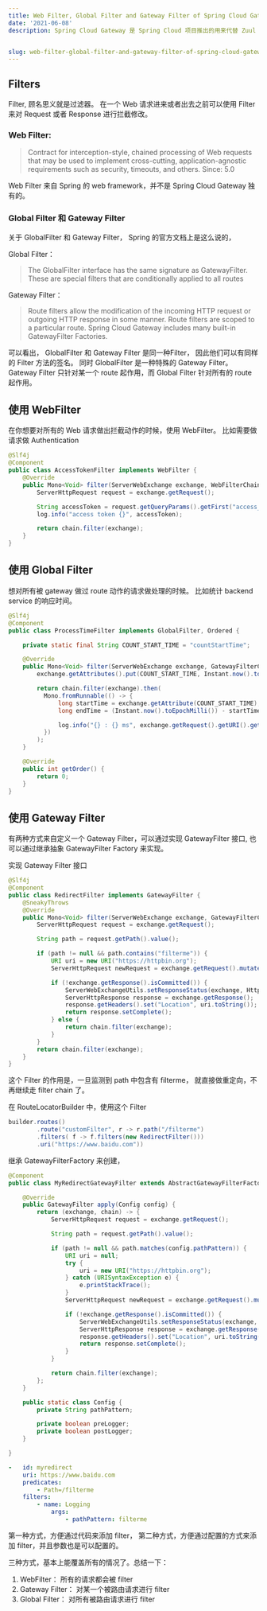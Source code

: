```yaml
---
title: Web Filter, Global Filter and Gateway Filter of Spring Cloud Gateway
date: '2021-06-08'
description: Spring Cloud Gateway 是 Spring Cloud 项目推出的用来代替 Zuul 的项目。 由于 Spring Framework 5.0 支持了 Reactive 的模式，而 Zuul 不支持 Reactive，并且 Netfilx 也没有继续支持 Zuul 的计划，因此 Spring Cloud 组推出了 Spring Cloud Gateway。 本文介绍一下 Spring Cloud Gateway 中可以使用的三种 Filter， Web Filter， Global Filter 和 Gateway Filter。


slug: web-filter-global-filter-and-gateway-filter-of-spring-cloud-gateway
---
```


## Filters

Filter,  顾名思义就是过滤器。 在一个 Web 请求进来或者出去之前可以使用 Filter 来对 Request 或者 Response 进行拦截修改。

### Web Filter:

> Contract for interception-style, chained processing of Web requests that may be used to implement cross-cutting, application-agnostic requirements such as security, timeouts, and others.
Since:
5.0

Web Filter 来自 Spring 的 web framework，并不是 Spring Cloud Gateway 独有的。

###  Global Filter 和 Gateway Filter

关于 GlobalFilter 和 Gateway Filter， Spring 的官方文档上是这么说的， 

Global Filter： 

> The GlobalFilter interface has the same signature as GatewayFilter. These are special filters that are conditionally applied to all routes

Gateway Filter： 

>Route filters allow the modification of the incoming HTTP request or outgoing HTTP response in some manner. Route filters are scoped to a particular route. Spring Cloud Gateway includes many built-in GatewayFilter Factories.


可以看出， GlobalFilter 和 Gateway Filter 是同一种Filter， 因此他们可以有同样的 Filter 方法的签名。 同时 GlobalFilter 是一种特殊的 Gateway Filter。 Gateway Filter 只针对某一个 route 起作用，而 Global Filter 针对所有的 route 起作用。



## 使用 WebFilter

在你想要对所有的 Web 请求做出拦截动作的时候，使用 WebFilter。 比如需要做请求做 Authentication

```java
@Slf4j
@Component
public class AccessTokenFilter implements WebFilter {
    @Override
    public Mono<Void> filter(ServerWebExchange exchange, WebFilterChain chain) {
        ServerHttpRequest request = exchange.getRequest();

        String accessToken = request.getQueryParams().getFirst("access_token");
        log.info("access token {}", accessToken);

        return chain.filter(exchange);
    }
}

```

## 使用 Global Filter

想对所有被 gateway 做过 route 动作的请求做处理的时候。 比如统计 backend service 的响应时间。

```java
@Slf4j
@Component
public class ProcessTimeFilter implements GlobalFilter, Ordered {

    private static final String COUNT_START_TIME = "countStartTime";

    @Override
    public Mono<Void> filter(ServerWebExchange exchange, GatewayFilterChain chain) {
        exchange.getAttributes().put(COUNT_START_TIME, Instant.now().toEpochMilli());

        return chain.filter(exchange).then(
          Mono.fromRunnable(() -> {
              long startTime = exchange.getAttribute(COUNT_START_TIME);
              long endTime = (Instant.now().toEpochMilli()) - startTime;

              log.info("{} : {} ms", exchange.getRequest().getURI().getRawPath(), endTime);
          })
        );
    }

    @Override
    public int getOrder() {
        return 0;
    }
}
```

## 使用 Gateway Filter

有两种方式来自定义一个 Gateway Filter，可以通过实现 GatewayFilter 接口, 也可以通过继承抽象 GatewayFilter Factory 来实现。


实现 Gateway Filter 接口

```java
@Slf4j
@Component
public class RedirectFilter implements GatewayFilter {
    @SneakyThrows
    @Override
    public Mono<Void> filter(ServerWebExchange exchange, GatewayFilterChain chain) {
        ServerHttpRequest request = exchange.getRequest();

        String path = request.getPath().value();

        if (path != null && path.contains("filterme")) {
            URI uri = new URI("https://httpbin.org");
            ServerHttpRequest newRequest = exchange.getRequest().mutate().uri(uri).build();

            if (!exchange.getResponse().isCommitted()) {
                ServerWebExchangeUtils.setResponseStatus(exchange, HttpStatus.valueOf(302));
                ServerHttpResponse response = exchange.getResponse();
                response.getHeaders().set("Location", uri.toString());
                return response.setComplete();
            } else {
                return chain.filter(exchange);
            }
        }
        return chain.filter(exchange);
    }
}
```

这个 Filter 的作用是，一旦监测到 path 中包含有 filterme， 就直接做重定向，不再继续走 filter chain 了。

在 RouteLocatorBuilder 中，使用这个 Filter

```java
builder.routes()
		.route("customFilter", r -> r.path("/filterme")
		.filters( f -> f.filters(new RedirectFilter()))
		.uri("https://www.baidu.com"))
```


继承 GatewayFilterFactory 来创建，

```java
@Component
public class MyRedirectGatewayFilter extends AbstractGatewayFilterFactory<MyRedirectGatewayFilter.Config> {

    @Override
    public GatewayFilter apply(Config config) {
        return (exchange, chain) -> {
            ServerHttpRequest request = exchange.getRequest();

            String path = request.getPath().value();

            if (path != null && path.matches(config.pathPattern)) {
                URI uri = null;
                try {
                    uri = new URI("https://httpbin.org");
                } catch (URISyntaxException e) {
                    e.printStackTrace();
                }
                ServerHttpRequest newRequest = exchange.getRequest().mutate().uri(uri).build();

                if (!exchange.getResponse().isCommitted()) {
                    ServerWebExchangeUtils.setResponseStatus(exchange, HttpStatus.valueOf(302));
                    ServerHttpResponse response = exchange.getResponse();
                    response.getHeaders().set("Location", uri.toString());
                    return response.setComplete();
                }
            }

            return chain.filter(exchange);
        };
    }

    public static class Config {
        private String pathPattern;

        private boolean preLogger;
        private boolean postLogger;
    }

}
```

```yaml
-   id: myredirect
    uri: https://www.baidu.com
    predicates:
        - Path=/filterme
    filters:
        - name: Logging
            args:
                - pathPattern: filterme
```

第一种方式，方便通过代码来添加 filter， 第二种方式，方便通过配置的方式来添加 filter，并且参数也是可以配置的。


三种方式，基本上能覆盖所有的情况了。总结一下：

1. WebFilter： 所有的请求都会被 filter
2. Gateway Filter： 对某一个被路由请求进行 filter
3. Global Filter： 对所有被路由请求进行 filter